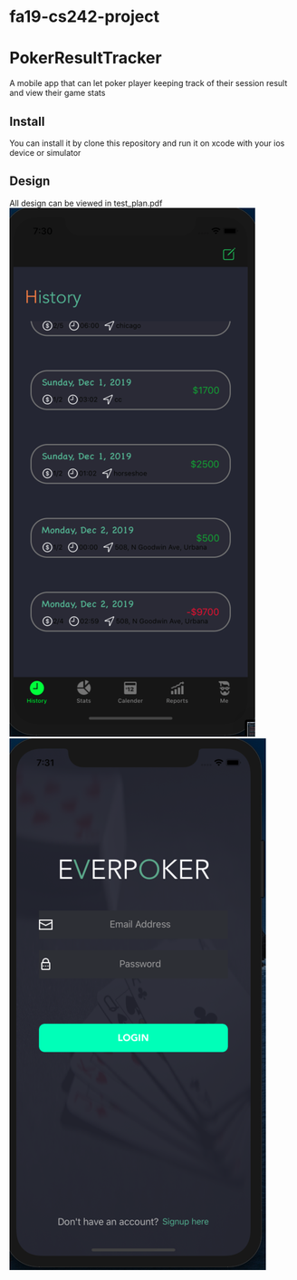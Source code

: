 # fa19-cs242-project

# PokerResultTracker
A mobile app that can let poker player keeping track of their session result and view their game stats

## Install
You can install it by clone this repository and run it on xcode with your ios device or simulator

## Design
All design can be viewed in test_plan.pdf
![Alt text](history_page.png?raw=true "GUI")
![Alt text](login_page.png?raw=true "GUI")
